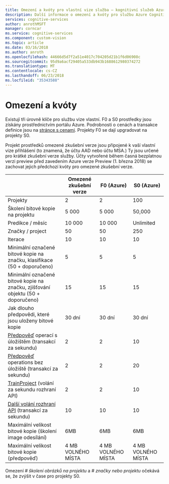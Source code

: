 ```yaml
---
title: Omezení a kvóty pro vlastní vize služba – kognitivní služeb Azure | Microsoft Docs
description: Další informace o omezení a kvóty pro službu Azure Cognitives služby vlastní vize Service.
services: cognitive-services
author: anrothMSFT
manager: corncar
ms.service: cognitive-services
ms.component: custom-vision
ms.topic: article
ms.date: 03/16/2018
ms.author: anroth
ms.openlocfilehash: 44666d5d7f2a51e4017c704205d21b1f6d06908c
ms.sourcegitcommit: 95d9a6acf29405a533db943b1688612980374272
ms.translationtype: MT
ms.contentlocale: cs-CZ
ms.lasthandoff: 06/23/2018
ms.locfileid: "35343588"
---
```

# <a name="limits-and-quotas"></a>Omezení a kvóty

Existují tři úrovně klíče pro službu vize vlastní. F0 a S0 prostředky jsou získány prostřednictvím portálu Azure. Podrobnosti o cenách a transakce definice jsou na [stránce s cenami](https://azure.microsoft.com/pricing/details/cognitive-services/custom-vision-service/).  Projekty F0 se dají upgradovat na projekty S0.

Projekt prostředků omezené zkušební verze jsou připojené k vaší vlastní vize přihlášení (to znamená, že účtu AAD nebo účtu MSA.) Ty jsou určené pro krátké zkušební verze služby.  Účty vytvořené během časná bezplatnou verzi preview před zavedením Azure verze Preview (1. března 2018) se zachovat jejich předchozí kvóty pro omezené zkušební verze. 

||**Omezené zkušební verze**|**F0 (Azure)**|**S0 (Azure)**|
|-----|-----|-----|-----|
|Projekty|2|2|100|
|Školení bitové kopie na projektu|5 000|5 000|50,000|
|Predikce / měsíc|10 000 |10 000|Unlimited|
|Značky / project|50|50|250|
|Iterace |10|10|10|
|Minimální označené bitové kopie na značku, klasifikace (50 + doporučeno) |5|5|5|
|Minimální označené bitové kopie na značku, zjišťování objektu (50 + doporučeno)|15|15|15|
|Jak dlouho předpovědi, které jsou uloženy bitové kopie|30 dní|30 dní|30 dní|
|[Předpověď](https://go.microsoft.com/fwlink/?linkid=865445) operací s úložištěm (transakcí za sekundu)|2|2|10|
|[Předpověď](https://go.microsoft.com/fwlink/?linkid=865445) operations bez úložiště (transakcí za sekundu)|2|2|20|
|[TrainProject](https://go.microsoft.com/fwlink/?linkid=865446) (volání za sekundu rozhraní API)|2|2|10|
|[Další volání rozhraní API](https://go.microsoft.com/fwlink/?linkid=865446) (transakcí za sekundu)|10|10|10|
|Maximální velikost bitové kopie (školení image odesílání) |6MB|6MB|6MB|
|Maximální velikost bitové kopie (předpověď)|4 MB VOLNÉHO MÍSTA|4 MB VOLNÉHO MÍSTA|4 MB VOLNÉHO MÍSTA|

Omezení *# školení obrázků na projektu* a *# značky nebo projektu* očekává se, že zvýšit v čase pro projekty S0. 
